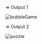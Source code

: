 => Output 1

![bubbleGame](https://github.com/user-attachments/assets/17a657e7-f52f-4f6d-89e4-3e429a5f1316)


=> Output 2

![puzzle](https://github.com/user-attachments/assets/ec90132d-7bac-46cc-a39b-af6b8288d5b3)
